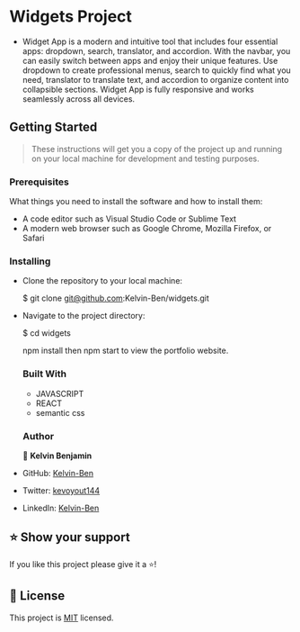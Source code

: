 
# Widgets Project
- Widget App is a modern and intuitive tool that includes four essential apps: dropdown, search, translator, and accordion. With the navbar, you can easily switch between apps and enjoy their unique features. Use dropdown to create professional menus, search to quickly find what you need, translator to translate text, and accordion to organize content into collapsible sections. Widget App is fully responsive and works seamlessly across all devices.

## Getting Started
> These instructions will get you a copy of the project up and running on your local machine for development and testing purposes.

### Prerequisites
What things you need to install the software and how to install them:
- A code editor such as Visual Studio Code or Sublime Text
- A modern web browser such as Google Chrome, Mozilla Firefox, or Safari

### Installing
- Clone the repository to your local machine:

  $ git clone git@github.com:Kelvin-Ben/widgets.git

- Navigate to the project directory:

  $ cd widgets
  
  npm install then npm start to view the portfolio website.
  
  ### Built With
  - JAVASCRIPT
  - REACT
  - semantic css
  
  ### Author
  
  👤 **Kelvin Benjamin**

- GitHub: [Kelvin-Ben](https://github.com/Kelvin-Ben)
- Twitter: [kevoyout144](https://twitter.com/kevoyout144)
- LinkedIn: [Kelvin-Ben](https://www.linkedin.com/in/kelvin-ben-323043173)

## ⭐️ Show your support 

If you like this project please give it a ⭐️!

## 📝 License

This project is [MIT](./LICENSE) licensed.
